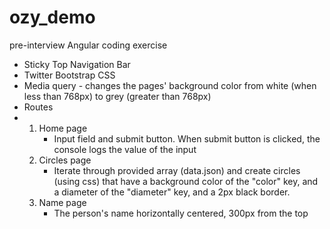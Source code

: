 ozy_demo
========

pre-interview Angular coding exercise

- Sticky Top Navigation Bar
- Twitter Bootstrap CSS
- Media query - changes the pages' background color from white (when less than 768px) to grey (greater than 768px)
- Routes
- 
  1) Home page
     - Input field and submit button.  When submit button is clicked, the console logs the value of the input
  2) Circles page
     - Iterate through provided array (data.json) and create circles (using css) that have a background color of the "color" key, and a diameter of the "diameter" key, and a 2px black border.
  3) Name page
     - The person's name horizontally centered, 300px from the top
